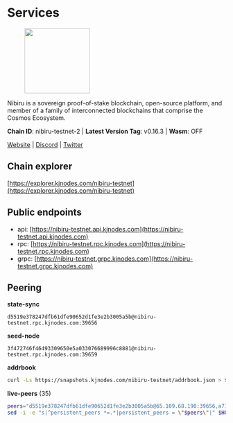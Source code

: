 # Services

<figure><img src="https://raw.githubusercontent.com/kj89/testnet_manuals/main/pingpub/logos/nibiru.png" width="150" alt=""><figcaption></figcaption></figure>

Nibiru is a sovereign proof-of-stake blockchain, open-source platform,  and member of a family of interconnected blockchains that comprise the Cosmos Ecosystem.

**Chain ID**: nibiru-testnet-2 | **Latest Version Tag**: v0.16.3 | **Wasm**: OFF

[Website](https://nibiru.fi) | [Discord](https://discord.gg/nibiru) | [Twitter](https://twitter.com/NibiruChain)




## Chain explorer
[https://explorer.kjnodes.com/nibiru-testnet](https://explorer.kjnodes.com/nibiru-testnet)

## Public endpoints

* api: [https://nibiru-testnet.api.kjnodes.com](https://nibiru-testnet.api.kjnodes.com)
* rpc: [https://nibiru-testnet.rpc.kjnodes.com](https://nibiru-testnet.rpc.kjnodes.com)
* grpc: [https://nibiru-testnet.grpc.kjnodes.com](https://nibiru-testnet.grpc.kjnodes.com)

## Peering

**state-sync**

```text
d5519e378247dfb61dfe90652d1fe3e2b3005a5b@nibiru-testnet.rpc.kjnodes.com:39656
```

**seed-node**

```text
3f472746f46493309650e5a033076689996c8881@nibiru-testnet.rpc.kjnodes.com:39659
```

**addrbook**
```bash
curl -Ls https://snapshots.kjnodes.com/nibiru-testnet/addrbook.json > $HOME/.nibid/config/addrbook.json
```

**live-peers** (35)
```bash
peers="d5519e378247dfb61dfe90652d1fe3e2b3005a5b@65.109.68.190:39656,a71248b62555f3271df17fb476475cfc7db89275@84.46.240.197:26656,2e2a71b2fc86986a7940df724ce100c45cca3649@66.94.104.184:26657,e55d8746ad30e0d11ebe0aa3792c46713375edcc@135.181.2.104:26656,d7185d6b0d6a7dbe8c45e1fddfa0165dfdba01c0@38.242.150.132:39656,8fd1ceb4bb0ee932025bfdc96e04b87c3a084827@185.135.137.212:26656,92845d4150aaf87fc1a6f4a53d8fe545ae44fc9d@86.48.16.205:39656,3939da5da8d8a31e6af2cb6d7bdcb222ff2487eb@65.109.14.69:39656,719e5c2c79f027c65514d70e0f08d754119a6f0c@45.10.154.246:26656,cf29df0bc1d8a1d9053d7dc6bd7b8ee69b3021cc@51.89.47.31:26656,b502caa5e8071c14179c562a328bb2a096f6b44a@141.94.139.233:30656,6e4e946ca9a0f01e6c4123fb49575615a629c90b@65.109.111.159:26656,09c05898d64d2ec387e27ae3e1029a2f53a2a1dc@155.133.22.109:26656,7e465cf7525009fa55c8387eb74a330d3b96e26f@86.48.5.78:26656,8e395e5a6082503480bde92720674546f4f1df36@135.181.208.169:26656,9ce8b0b6a93612c9c9dc742413e3a0ac53390246@207.180.229.107:26656,9e05e4a15d6077088cbd84fa5a4311e71556e67a@62.141.37.231:26656,a422bbf59756a9584ddc6f97a8b96bb15b596db7@34.73.61.37:26656,9e4cbbf1ae74859df3a4f1a3579bb52b09ce26f0@167.86.76.166:26656,0c3c0b937a1f8054794cacd744bf1a13b341508b@113.53.82.252:36656,a94ef19317c0b592cc3d6ac10501d0f4fc099d47@85.173.113.198:21656,a575313137ddc0dae09fc79ad5558f2ca25867af@199.175.98.114:26656,8aad729b8ec0e3210b69f4f60b5168606471d3fd@38.242.252.80:26656,c11f38f2ed08253c03e108604e50c503427060f5@66.94.120.204:39656,fd274e8c17b4db13d67be3ef24d7a6c73caa8075@38.242.252.49:26656,5c2a752c9b1952dbed075c56c600c3a79b58c395@195.3.220.140:27046,24016cec78971d7ecae24fd99ac16655e6332eb8@66.94.102.176:26657,3030536f218c76eb43d05035ac64dda277cdc14d@109.172.45.7:26656,bc6a9f58cf8abcb3d98848042a1f10720505321e@88.99.68.55:26656,e63604bb6323eaafb02a72cb825d770fd7f1998c@65.109.70.23:19856,ab5a794451f4b19055300f692160f4f20d55a891@82.208.21.81:26656,8213f67d6cdeaf11742f5d454d4d687023ef2941@5.9.61.237:21656,2dcd2d9b6df2191cba36ae0ca193deebc0c6e60b@38.242.217.12:26656,5a868d18a5046b715ee726a45b680a68f92bafcb@149.102.136.149:27656,199a18ce36a79db678abdbb8b767a2792e239101@165.22.212.57:26656"
sed -i -e "s|^persistent_peers *=.*|persistent_peers = \"$peers\"|" $HOME/.nibid/config/config.toml
```
